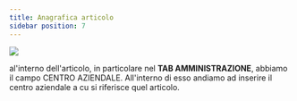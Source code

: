 ```yaml
---
title: Anagrafica articolo 
sidebar position: 7
--- 
```


![](/img/it-it/controlling/item.png)

al'interno dell'articolo, in particolare nel **TAB AMMINISTRAZIONE**, abbiamo il campo CENTRO AZIENDALE. All'interno di esso andiamo ad inserire il centro aziendale a cu si riferisce quel articolo.